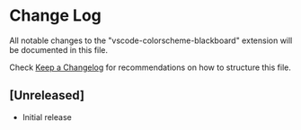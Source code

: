 # Change Log
All notable changes to the "vscode-colorscheme-blackboard" extension will be documented in this file.

Check [Keep a Changelog](http://keepachangelog.com/) for recommendations on how to structure this file.

## [Unreleased]
- Initial release
